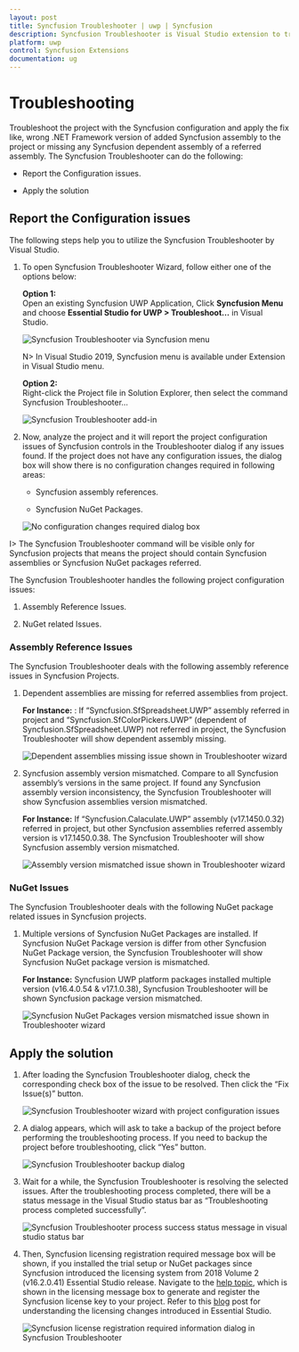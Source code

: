 ```yaml
---
layout: post
title: Syncfusion Troubleshooter | uwp | Syncfusion
description: Syncfusion Troubleshooter is Visual Studio extension to troubleshoot the configuration issues in Syncfusion assembly reference, webconfig entries in projects.
platform: uwp
control: Syncfusion Extensions
documentation: ug
---
```


# Troubleshooting

Troubleshoot the project with the Syncfusion configuration and apply the fix like, wrong .NET Framework version of added Syncfusion assembly to the project or missing any Syncfusion dependent assembly of a referred assembly. The Syncfusion Troubleshooter can do the following:

* Report the Configuration issues.  

* Apply the solution

## Report the Configuration issues

The following steps help you to utilize the Syncfusion Troubleshooter by Visual Studio. 

1. To open Syncfusion Troubleshooter Wizard, follow either one of the options below: 
   
   **Option 1:**  
   Open an existing Syncfusion UWP Application, Click **Syncfusion Menu** and choose **Essential Studio for UWP > Troubleshoot…** in Visual Studio.

   ![Syncfusion Troubleshooter via Syncfusion menu](SyncfusionTroubleshooter_images/Syncfusion_Menu_Troubleshooter.png)

   N> In Visual Studio 2019, Syncfusion menu is available under Extension in Visual Studio menu.

   **Option 2:**  
   Right-click the Project file in Solution Explorer, then select the command Syncfusion Troubleshooter…

   ![Syncfusion Troubleshooter add-in](SyncfusionTroubleshooter_images/SyncfusionTroubleshooter-img1.png)

2. Now, analyze the project and it will report the project configuration issues of Syncfusion controls in the Troubleshooter dialog if any issues found. If the project does not have any configuration issues, the dialog box will show there is no configuration changes required in following areas:

     * Syncfusion assembly references.

     * Syncfusion NuGet Packages. 

   ![No configuration changes required dialog box](SyncfusionTroubleshooter_images/SyncfusionTroubleshooter-img2.png)

I> The Syncfusion Troubleshooter command will be visible only for Syncfusion projects that means the project should contain Syncfusion assemblies or Syncfusion NuGet packages referred.

The Syncfusion Troubleshooter handles the following project configuration issues: 

1. Assembly Reference Issues.

2. NuGet related Issues.

### Assembly Reference Issues

The Syncfusion Troubleshooter deals with the following assembly reference issues in Syncfusion Projects. 

1. Dependent assemblies are missing for referred assemblies from project. 

   **For Instance:**  : If “Syncfusion.SfSpreadsheet.UWP” assembly referred in project and “Syncfusion.SfColorPickers.UWP” (dependent of Syncfusion.SfSpreadsheet.UWP) not referred in project, the Syncfusion Troubleshooter will show dependent assembly missing.

   ![Dependent assemblies missing issue shown in Troubleshooter wizard](SyncfusionTroubleshooter_images/SyncfusionTroubleshooter-img3.png)

2. Syncfusion assembly version mismatched. Compare to all Syncfusion assembly’s versions in the same project. If found any Syncfusion assembly version inconsistency, the Syncfusion Troubleshooter will show Syncfusion assemblies version mismatched. 

   **For Instance:**  If “Syncfusion.Calaculate.UWP” assembly (v17.1450.0.32) referred in project, but other Syncfusion assemblies referred assembly version is v17.1450.0.38. The Syncfusion Troubleshooter will show Syncfusion assembly version mismatched.

   ![Assembly version mismatched issue shown in Troubleshooter wizard](SyncfusionTroubleshooter_images/SyncfusionTroubleshooter-img4.png)

### NuGet Issues

The Syncfusion Troubleshooter deals with the following NuGet package related issues in Syncfusion projects. 

1. Multiple versions of Syncfusion NuGet Packages are installed. If Syncfusion NuGet Package version is differ from other Syncfusion NuGet Package version, the Syncfusion Troubleshooter will show Syncfusion NuGet package version is mismatched. 

   **For Instance:** Syncfusion UWP platform packages installed multiple version (v16.4.0.54 & v17.1.0.38), Syncfusion Troubleshooter will be shown Syncfusion package version mismatched.
 
   ![Syncfusion NuGet Packages version mismatched issue shown in Troubleshooter wizard](SyncfusionTroubleshooter_images/SyncfusionTroubleshooter-img5.png)

## Apply the solution

1. After loading the Syncfusion Troubleshooter dialog, check the corresponding check box of the issue to be resolved. Then click the “Fix Issue(s)” button. 

   ![Syncfusion Troubleshooter wizard with project configuration issues](SyncfusionTroubleshooter_images/SyncfusionTroubleshooter-img6.png)

2. A dialog appears, which will ask to take a backup of the project before performing the troubleshooting process. If you need to backup the project before troubleshooting, click “Yes” button. 

   ![Syncfusion Troubleshooter backup dialog](SyncfusionTroubleshooter_images/SyncfusionTroubleshooter-img7.jpeg)

3. Wait for a while, the Syncfusion Troubleshooter is resolving the selected issues. After the troubleshooting process completed, there will be a status message in the Visual Studio status bar as “Troubleshooting process completed successfully”.

   ![Syncfusion Troubleshooter process success status message in visual studio status bar](SyncfusionTroubleshooter_images/SyncfusionTroubleshooter-img8.jpeg)

4. Then, Syncfusion licensing registration required message box will be shown, if you installed the trial setup or NuGet packages since Syncfusion introduced the licensing system from 2018 Volume 2 (v16.2.0.41) Essential Studio release. Navigate to the  [help topic](https://help.syncfusion.com/common/essential-studio/licensing/license-key#how-to-generate-syncfusion-license-key), which is shown in the licensing message box to generate and register the Syncfusion license key to your project. Refer to this [blog](https://blog.syncfusion.com/post/Whats-New-in-2018-Volume-2-Licensing-Changes-in-the-1620x-Version-of-Essential-Studio.aspx) post for understanding the licensing changes introduced in Essential Studio.   

   ![Syncfusion license registration required information dialog in Syncfusion Troubleshooter](SyncfusionTroubleshooter_images/SyncfusionTroubleshooter-img9.jpeg)